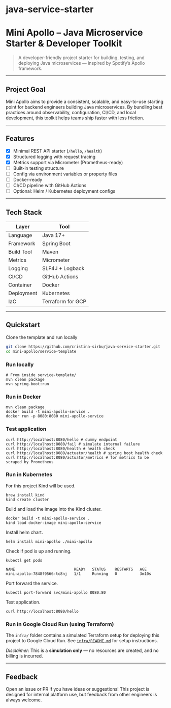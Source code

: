 # java-service-starter

# Mini Apollo – Java Microservice Starter & Developer Toolkit

> A developer-friendly project starter for building, testing, and deploying Java microservices — inspired by Spotify’s Apollo framework.

---

## Project Goal

Mini Apollo aims to provide a consistent, scalable, and easy-to-use starting point for backend engineers building Java microservices. By bundling best practices around observability, configuration, CI/CD, and local development, this toolkit helps teams ship faster with less friction.

---

## Features

- [x] Minimal REST API starter (`/hello`, `/health`)
- [x] Structured logging with request tracing
- [x] Metrics support via Micrometer (Prometheus-ready)
- [ ] Built-in testing structure
- [ ] Config via environment variables or property files
- [ ] Docker-ready
- [ ] CI/CD pipeline with GitHub Actions
- [ ] Optional: Helm / Kubernetes deployment configs

---

## Tech Stack

| Layer      | Tool              |
|------------|-------------------|
| Language   | Java 17+          |
| Framework  | Spring Boot       |
| Build Tool | Maven             |
| Metrics    | Micrometer        |
| Logging    | SLF4J + Logback   |
| CI/CD      | GitHub Actions    |
| Container  | Docker            |
| Deployment | Kubernetes        |
| IaC        | Terraform for GCP |

---

## Quickstart

Clone the template and run locally

```bash
git clone https://github.com/cristina-sirbu/java-service-starter.git
cd mini-apollo/service-template
```

### Run locally

```shell
# From inside service-template/
mvn clean package
mvn spring-boot:run
```

### Run in Docker

```shell
mvn clean package
docker build -t mini-apollo-service .
docker run -p 8080:8080 mini-apollo-service
```

### Test application

```shell
curl http://localhost:8080/hello # dummy endpoint
curl http://localhost:8080/fail # simulate internal failure
curl http://localhost:8080/health # health check
curl http://localhost:8080/actuator/health # spring boot health check
curl http://localhost:8080/actuator/metrics # for metrics to be scraped by Prometheus
```

### Run in Kubernetes

For this project Kind will be used.

```shell
brew install kind
kind create cluster
```

Build and load the image into the Kind cluster.

```shell
docker build -t mini-apollo-service .
kind load docker-image mini-apollo-service
```

Install helm chart.

```shell
helm install mini-apollo ./mini-apollo
```

Check if pod is up and running.

```shell
kubectl get pods
```

```
NAME                          READY   STATUS    RESTARTS   AGE
mini-apollo-7848f9566-tc8nj   1/1     Running   0          3m10s
```

Port forward the service.

```shell
kubectl port-forward svc/mini-apollo 8080:80
```

Test application.

```shell
curl http://localhost:8080/hello
```

### Run in Google Cloud Run (using Terraform)

The `infra/` folder contains a simulated Terraform setup for deploying this project to Google Cloud Run.
See [`infra/README.md`](./infra/README.md) for setup instructions.

_Disclaimer_: This is a **simulation only** — no resources are created, and no billing is incurred.

---

## Feedback

Open an issue or PR if you have ideas or suggestions! This project is designed for internal platform use, but feedback from other engineers is always welcome.
